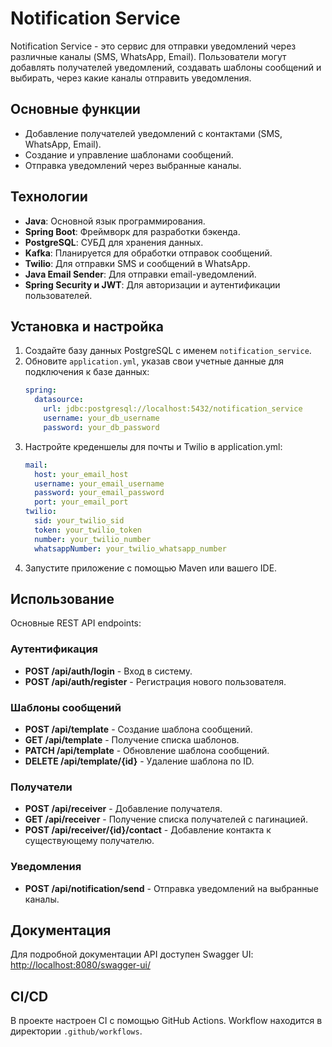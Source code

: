 # Notification Service

Notification Service - это сервис для отправки уведомлений через различные каналы (SMS, WhatsApp, Email). Пользователи
могут добавлять получателей уведомлений, создавать шаблоны сообщений и выбирать, через какие каналы отправить
уведомления.

## Основные функции

- Добавление получателей уведомлений с контактами (SMS, WhatsApp, Email).
- Создание и управление шаблонами сообщений.
- Отправка уведомлений через выбранные каналы.

## Технологии

- **Java**: Основной язык программирования.
- **Spring Boot**: Фреймворк для разработки бэкенда.
- **PostgreSQL**: СУБД для хранения данных.
- **Kafka**: Планируется для обработки отправок сообщений.
- **Twilio**: Для отправки SMS и сообщений в WhatsApp.
- **Java Email Sender**: Для отправки email-уведомлений.
- **Spring Security и JWT**: Для авторизации и аутентификации пользователей.

## Установка и настройка

1. Создайте базу данных PostgreSQL с именем `notification_service`.
2. Обновите `application.yml`, указав свои учетные данные для подключения к базе данных:
   ```yaml
   spring:
     datasource:
       url: jdbc:postgresql://localhost:5432/notification_service
       username: your_db_username
       password: your_db_password
3. Настройте креденшелы для почты и Twilio в application.yml:
   ```yaml
   mail:
     host: your_email_host
     username: your_email_username
     password: your_email_password
     port: your_email_port
   twilio:
     sid: your_twilio_sid
     token: your_twilio_token
     number: your_twilio_number
     whatsappNumber: your_twilio_whatsapp_number
4. Запустите приложение с помощью Maven или вашего IDE.

## Использование

Основные REST API endpoints:

### Аутентификация

- **POST /api/auth/login** - Вход в систему.
- **POST /api/auth/register** - Регистрация нового пользователя.

### Шаблоны сообщений

- **POST /api/template** - Создание шаблона сообщений.
- **GET /api/template** - Получение списка шаблонов.
- **PATCH /api/template** - Обновление шаблона сообщений.
- **DELETE /api/template/{id}** - Удаление шаблона по ID.

### Получатели

- **POST /api/receiver** - Добавление получателя.
- **GET /api/receiver** - Получение списка получателей с пагинацией.
- **POST /api/receiver/{id}/contact** - Добавление контакта к существующему получателю.

### Уведомления

- **POST /api/notification/send** - Отправка уведомлений на выбранные каналы.

## Документация

Для подробной документации API доступен Swagger UI: [http://localhost:8080/swagger-ui/](http://localhost:8080/swagger-ui/)

## CI/CD

В проекте настроен CI с помощью GitHub Actions. Workflow находится в директории `.github/workflows`.

